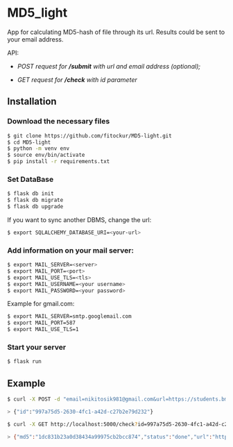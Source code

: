 # MD5_light
App for calculating MD5-hash of file through its url. Results could be sent to your email address.

API:
* *POST request for **/submit** with url and email address (optional);*

* *GET request for **/check** with id parameter*

## Installation

### Download the necessary files
```bash
$ git clone https://github.com/fitockur/MD5-light.git
$ cd MD5-light
$ python -m venv env
$ source env/bin/activate
$ pip install -r requirements.txt
```

### Set DataBase
```bash
$ flask db init
$ flask db migrate
$ flask db upgrade
```

If you want to sync another DBMS, change the url:
```bash
$ export SQLALCHEMY_DATABASE_URI=<your-url>
```

### Add information on your mail server:
```bash
$ export MAIL_SERVER=<server>
$ export MAIL_PORT=<port>
$ export MAIL_USE_TLS=<tls>
$ export MAIL_USERNAME=<your username>
$ export MAIL_PASSWORD=<your password>
```

Example for gmail.com:
```bash
$ export MAIL_SERVER=smtp.googlemail.com
$ export MAIL_PORT=587
$ export MAIL_USE_TLS=1
```
### Start your server
```bash
$ flask run
```

## Example
```bash
$ curl -X POST -d "email=nikitosik981@gmail.com&url=https://students.bmstu.ru/static/images/eulogo-lite.png" http://localhost:5000/submit

> {"id":"997a75d5-2630-4fc1-a42d-c27b2e79d232"}

$ curl -X GET http://localhost:5000/check?id=997a75d5-2630-4fc1-a42d-c27b2e79d232

> {"md5":"1dc831b23a0d38434a99975cb2bcc874","status":"done","url":"https://students.bmstu.ru/static/images/eulogo-lite.png"}
```